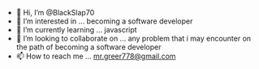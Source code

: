 - 👋 Hi, I’m @BlackSlap70
- 👀 I’m interested in ... becoming a software developer
- 🌱 I’m currently learning ... javascript
- 💞️ I’m looking to collaborate on ... any problem that i may encounter on the path of becoming a software developer
- 📫 How to reach me ... mr.greer778@gmail.com

<!---
BlackSlap70/BlackSlap70 is a ✨ special ✨ repository because its `README.md` (this file) appears on your GitHub profile.
You can click the Preview link to take a look at your changes.
--->

